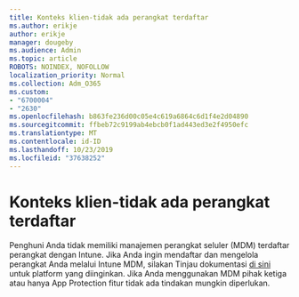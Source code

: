 ```yaml
---
title: Konteks klien-tidak ada perangkat terdaftar
ms.author: erikje
author: erikje
manager: dougeby
ms.audience: Admin
ms.topic: article
ROBOTS: NOINDEX, NOFOLLOW
localization_priority: Normal
ms.collection: Adm_O365
ms.custom:
- "6700004"
- "2630"
ms.openlocfilehash: b863fe236d00c05e4c619a6864c6d1f4e2d04890
ms.sourcegitcommit: ffbeb72c9199ab4ebcb0f1ad443ed3e2f4950efc
ms.translationtype: MT
ms.contentlocale: id-ID
ms.lasthandoff: 10/23/2019
ms.locfileid: "37638252"
---
```

# <a name="client-context---no-enrolled-devices"></a>Konteks klien-tidak ada perangkat terdaftar

Penghuni Anda tidak memiliki manajemen perangkat seluler (MDM) terdaftar perangkat dengan Intune. Jika Anda ingin mendaftar dan mengelola perangkat Anda melalui Intune MDM, silakan Tinjau dokumentasi [di sini](https://docs.microsoft.com/intune/device-enrollment) untuk platform yang diinginkan. Jika Anda menggunakan MDM pihak ketiga atau hanya App Protection fitur tidak ada tindakan mungkin diperlukan. 